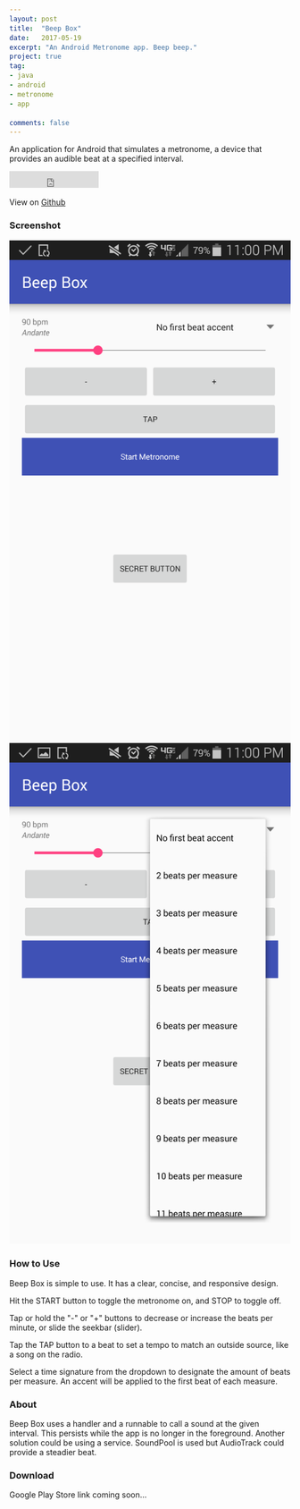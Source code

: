 ```yaml
---
layout: post
title:  "Beep Box"
date:   2017-05-19
excerpt: "An Android Metronome app. Beep beep."
project: true
tag:
- java
- android
- metronome
- app

comments: false
---
```


An application for Android that simulates a metronome, a device that provides an audible beat at a specified interval.
<iframe src="https://ghbtns.com/github-btn.html?user=rowin1&repo=Beep-Box&type=star&count=true&size=large" frameborder="0" scrolling="0" width="160px" height="30px"></iframe>

View on [Github](https://github.com/rowin1/Beep-Box)

### Screenshot
![Screenshot](/images/beepbox-main.png)
![Screenshot](/images/beepbox-timesignature.png)

### How to Use
Beep Box is simple to use. It has a clear, concise, and responsive design.

Hit the START button to toggle the metronome on, and STOP to toggle off. 

Tap or hold the "-" or "+" buttons to decrease or increase the beats per minute, or slide the seekbar (slider).

Tap the TAP button to a beat to set a tempo to match an outside source, like a song on the radio.

Select a time signature from the dropdown to designate the amount of beats per measure.  An accent will be applied to the first beat of each measure.

### About
Beep Box uses a handler and a runnable to call a sound at the given interval.  This persists while the app is no longer in the foreground.  Another solution could be using a service. SoundPool is used but AudioTrack could provide a steadier beat.

### Download
Google Play Store link coming soon...
